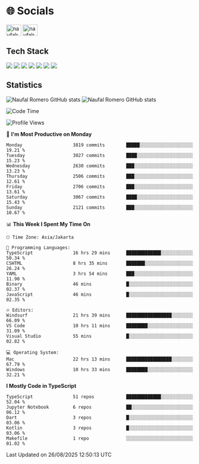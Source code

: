 <h1 align="">🌐 Socials</h1>
<p align="left">
<a href="https://linkedin.com/in/naufal-romero-putra-pratama-9ab816177/" target="blank"><img align="center" src="https://raw.githubusercontent.com/rahuldkjain/github-profile-readme-generator/master/src/images/icons/Social/linked-in-alt.svg" alt="naufalromero" height="30" width="40" /></a>
<a href="https://instagram.com/naufalromero" target="blank"><img align="center" src="https://raw.githubusercontent.com/rahuldkjain/github-profile-readme-generator/master/src/images/icons/Social/instagram.svg" alt="naufalromero" height="30" width="40" /></a>
</p>


<h2 align="">Tech Stack</h2>
<div align="">
  <img src="https://img.shields.io/badge/next.js-000000?style=for-the-badge&logo=nextdotjs&logoColor=white"/>
 <img src="https://img.shields.io/badge/typescript-%23007ACC.svg?style=for-the-badge&logo=typescript&logoColor=white"/>
 <img src="https://img.shields.io/badge/react-%2320232a.svg?style=for-the-badge&logo=react&logoColor=%2361DAFB"/>
 <img src="https://img.shields.io/badge/tailwindcss-%2338B2AC.svg?style=for-the-badge&logo=tailwind-css&logoColor=white"/>
 <img src="https://img.shields.io/badge/Prisma-3982CE?style=for-the-badge&logo=Prisma&logoColor=white"/>
 <img src="https://img.shields.io/badge/javascript-%23323330.svg?style=for-the-badge&logo=javascript&logoColor=%23F7DF1E"/>
 <img src="https://img.shields.io/badge/java-%23ED8B00.svg?style=for-the-badge&logo=openjdk&logoColor=white"/>
</div>


<h2 align="">Statistics</h2>
<div align="">
<img src="https://github-readme-stats-xi-nine-74.vercel.app/api?username=romves&show_icons=true&theme=tokyonight&include_all_commits=true&count_private=true" alt="Naufal Romero GitHub stats"/>
<img src="https://github-readme-stats-xi-nine-74.vercel.app/api/top-langs/?username=romves&theme=tokyonight&hide_border=false&include_all_commits=true&count_private=true&layout=compact" alt="Naufal Romero GitHub stats"/>
</div>

<!--START_SECTION:waka-->
![Code Time](http://img.shields.io/badge/Code%20Time-2%2C836%20hrs%2028%20mins-blue)

![Profile Views](http://img.shields.io/badge/Profile%20Views-0-blue)

📅 **I'm Most Productive on Monday** 

```text
Monday                   3819 commits        █████░░░░░░░░░░░░░░░░░░░░   19.21 % 
Tuesday                  3027 commits        ████░░░░░░░░░░░░░░░░░░░░░   15.23 % 
Wednesday                2630 commits        ███░░░░░░░░░░░░░░░░░░░░░░   13.23 % 
Thursday                 2506 commits        ███░░░░░░░░░░░░░░░░░░░░░░   12.61 % 
Friday                   2706 commits        ███░░░░░░░░░░░░░░░░░░░░░░   13.61 % 
Saturday                 3067 commits        ████░░░░░░░░░░░░░░░░░░░░░   15.43 % 
Sunday                   2121 commits        ███░░░░░░░░░░░░░░░░░░░░░░   10.67 % 
```


📊 **This Week I Spent My Time On** 

```text
🕑︎ Time Zone: Asia/Jakarta

💬 Programming Languages: 
TypeScript               16 hrs 29 mins      █████████████░░░░░░░░░░░░   50.34 % 
CSHTML                   8 hrs 35 mins       ███████░░░░░░░░░░░░░░░░░░   26.24 % 
YAML                     3 hrs 54 mins       ███░░░░░░░░░░░░░░░░░░░░░░   11.90 % 
Binary                   46 mins             █░░░░░░░░░░░░░░░░░░░░░░░░   02.37 % 
JavaScript               46 mins             █░░░░░░░░░░░░░░░░░░░░░░░░   02.35 % 

🔥 Editors: 
Windsurf                 21 hrs 39 mins      █████████████████░░░░░░░░   66.09 % 
VS Code                  10 hrs 11 mins      ████████░░░░░░░░░░░░░░░░░   31.09 % 
Visual Studio            55 mins             █░░░░░░░░░░░░░░░░░░░░░░░░   02.82 % 

💻 Operating System: 
Mac                      22 hrs 13 mins      █████████████████░░░░░░░░   67.79 % 
Windows                  10 hrs 33 mins      ████████░░░░░░░░░░░░░░░░░   32.21 % 
```

**I Mostly Code in TypeScript** 

```text
TypeScript               51 repos            █████████████░░░░░░░░░░░░   52.04 % 
Jupyter Notebook         6 repos             ██░░░░░░░░░░░░░░░░░░░░░░░   06.12 % 
Dart                     3 repos             █░░░░░░░░░░░░░░░░░░░░░░░░   03.06 % 
Kotlin                   3 repos             █░░░░░░░░░░░░░░░░░░░░░░░░   03.06 % 
Makefile                 1 repo              ░░░░░░░░░░░░░░░░░░░░░░░░░   01.02 % 
```




 Last Updated on 26/08/2025 12:50:13 UTC
<!--END_SECTION:waka-->
